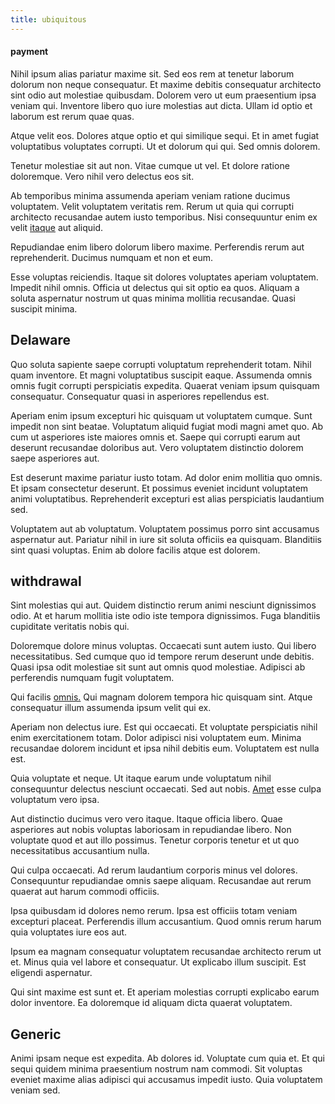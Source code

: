 ```yaml
---
title: ubiquitous
---
```


#### payment

Nihil ipsum alias pariatur maxime sit. Sed eos rem at tenetur laborum dolorum non neque consequatur. Et maxime debitis consequatur architecto sint odio aut molestiae quibusdam. Dolorem vero ut eum praesentium ipsa veniam qui. Inventore libero quo iure molestias aut dicta. Ullam id optio et laborum est rerum quae quas.

Atque velit eos. Dolores atque optio et qui similique sequi. Et in amet fugiat voluptatibus voluptates corrupti. Ut et dolorum qui qui. Sed omnis dolorem.

Tenetur molestiae sit aut non. Vitae cumque ut vel. Et dolore ratione doloremque. Vero nihil vero delectus eos sit.

Ab temporibus minima assumenda aperiam veniam ratione ducimus voluptatem. Velit voluptatem veritatis rem. Rerum ut quia qui corrupti architecto recusandae autem iusto temporibus. Nisi consequuntur enim ex velit [itaque](/quas/rhode_island_knowledge_user.md) aut aliquid.

Repudiandae enim libero dolorum libero maxime. Perferendis rerum aut reprehenderit. Ducimus numquam et non et eum.

Esse voluptas reiciendis. Itaque sit dolores voluptates aperiam voluptatem. Impedit nihil omnis. Officia ut delectus qui sit optio ea quos. Aliquam a soluta aspernatur nostrum ut quas minima mollitia recusandae. Quasi suscipit minima.

## Delaware

Quo soluta sapiente saepe corrupti voluptatum reprehenderit totam. Nihil quam inventore. Et magni voluptatibus suscipit eaque. Assumenda omnis omnis fugit corrupti perspiciatis expedita. Quaerat veniam ipsum quisquam consequatur. Consequatur quasi in asperiores repellendus est.

Aperiam enim ipsum excepturi hic quisquam ut voluptatem cumque. Sunt impedit non sint beatae. Voluptatum aliquid fugiat modi magni amet quo. Ab cum ut asperiores iste maiores omnis et. Saepe qui corrupti earum aut deserunt recusandae doloribus aut. Vero voluptatem distinctio dolorem saepe asperiores aut.

Est deserunt maxime pariatur iusto totam. Ad dolor enim mollitia quo omnis. Et ipsam consectetur deserunt. Et possimus eveniet incidunt voluptatem animi voluptatibus. Reprehenderit excepturi est alias perspiciatis laudantium sed.

Voluptatem aut ab voluptatum. Voluptatem possimus porro sint accusamus aspernatur aut. Pariatur nihil in iure sit soluta officiis ea quisquam. Blanditiis sint quasi voluptas. Enim ab dolore facilis atque est dolorem.

## withdrawal

Sint molestias qui aut. Quidem distinctio rerum animi nesciunt dignissimos odio. At et harum mollitia iste odio iste tempora dignissimos. Fuga blanditiis cupiditate veritatis nobis qui.

Doloremque dolore minus voluptas. Occaecati sunt autem iusto. Qui libero necessitatibus. Sed cumque quo id tempore rerum deserunt unde debitis. Quasi ipsa odit molestiae sit sunt aut omnis quod molestiae. Adipisci ab perferendis numquam fugit voluptatem.

Qui facilis [omnis.](/voluptate/expedita/shoes.md) Qui magnam dolorem tempora hic quisquam sint. Atque consequatur illum assumenda ipsum velit qui ex.

Aperiam non delectus iure. Est qui occaecati. Et voluptate perspiciatis nihil enim exercitationem totam. Dolor adipisci nisi voluptatem eum. Minima recusandae dolorem incidunt et ipsa nihil debitis eum. Voluptatem est nulla est.

Quia voluptate et neque. Ut itaque earum unde voluptatum nihil consequuntur delectus nesciunt occaecati. Sed aut nobis. [Amet](/earum/practical_metal_soap_invoice.md) esse culpa voluptatum vero ipsa.

Aut distinctio ducimus vero vero itaque. Itaque officia libero. Quae asperiores aut nobis voluptas laboriosam in repudiandae libero. Non voluptate quod et aut illo possimus. Tenetur corporis tenetur et ut quo necessitatibus accusantium nulla.

Qui culpa occaecati. Ad rerum laudantium corporis minus vel dolores. Consequuntur repudiandae omnis saepe aliquam. Recusandae aut rerum quaerat aut harum commodi officiis.

Ipsa quibusdam id dolores nemo rerum. Ipsa est officiis totam veniam excepturi placeat. Perferendis illum accusantium. Quod omnis rerum harum quia voluptates iure eos aut.

Ipsum ea magnam consequatur voluptatem recusandae architecto rerum ut et. Minus quia vel labore et consequatur. Ut explicabo illum suscipit. Est eligendi aspernatur.

Qui sint maxime est sunt et. Et aperiam molestias corrupti explicabo earum dolor inventore. Ea doloremque id aliquam dicta quaerat voluptatem.

## Generic

Animi ipsam neque est expedita. Ab dolores id. Voluptate cum quia et. Et qui sequi quidem minima praesentium nostrum nam commodi. Sit voluptas eveniet maxime alias adipisci qui accusamus impedit iusto. Quia voluptatem veniam sed.
